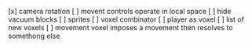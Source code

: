 [x] camera rotation
[ ] movent controls operate in local space
[ ] hide vacuum blocks
[ ] sprites
[ ] voxel combinator
[ ] player as voxel
[ ] list of new voxels
[ ] movement voxel imposes a movement then resolves to somethong else

